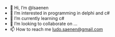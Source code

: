 - 👋 Hi, I’m @lsaenen
- 👀 I’m interested in programming in delphi and c#
- 🌱 I’m currently learning c#
- 💞️ I’m looking to collaborate on ...
- 📫 How to reach me ludo.saenen@gmail.com

<!---
lsaenen/lsaenen is a ✨ special ✨ repository because its `README.md` (this file) appears on your GitHub profile.
You can click the Preview link to take a look at your changes.
--->
